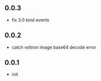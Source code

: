 ## 0.0.3

- fix 3.0 bind events

## 0.0.2

- catch voltron image base64 decode error

## 0.0.1

- init
